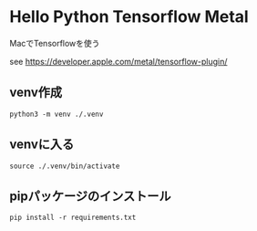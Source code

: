 # Hello Python Tensorflow Metal
MacでTensorflowを使う

see https://developer.apple.com/metal/tensorflow-plugin/

## venv作成
```
python3 -m venv ./.venv
```

## venvに入る
```
source ./.venv/bin/activate
```

## pipパッケージのインストール
```
pip install -r requirements.txt
```